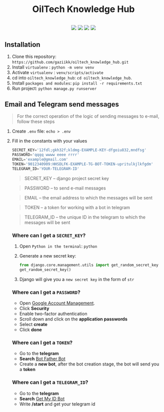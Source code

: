 <h1 align="center">OilTech Knowledge Hub</h1>

<h2 align="center">
    <img src="https://img.shields.io/badge/Python-3.9.2+-blue.svg">
    <img src="https://img.shields.io/badge/Bootstrap-4.5.2-purple.svg">
    <img src="https://img.shields.io/badge/Django-4.2.0-green.svg">
    <img src="https://img.shields.io/badge/aiogram-2.25.2-blue.svg">
</h2>

## Installation

1. Clone this repository: ```https://github.com/gaziikk/oiltech_knowledge_hub.git ```
2. Install ```virtualenv``` : ```python -m venv venv```
3. Activate ```virtualenv``` : ```venv/scripts/activate```
4. cd into ```oiltech_knowledge_hub```: ```cd oiltech_knowledge_hub```.
5. Install ```packages and modules```: ```pip install -r requirements.txt```
6. Run project: ```python manage.py runserver```

## Email and Telegram send messages
> For the correct operation of the logic of sending messages to e-mail, follow these steps

1. Create ```.env``` file: ```echo > .env```
2. Fill in the constants with your values
   ```python
   SECRET_KEY='12fdl;gkh32f;kldmg-EXAMPLE-KEY-dfgoiu832,mndfsg'
   PASSWORD='qqqq wwww eeee rrrr'
   EMAIL='example@gmail.com'
   TOKEN='9012340909:HHSDLFK-EXAMPLE-TG-BOT-TOKEN-upritulkjlkfgdm'
   TELEGRAM_ID='YOUR-TELEGRAM-ID'
   ```
    > SECRET_KEY – django project secret key

    > PASSWORD – to send e-mail messages

    > EMAIL – the email address to which the messages will be sent

    > TOKEN – a token for working with a bot in telegram

    > TELEGRAM_ID – the unique ID in the telegram to which the messages will be sent

   ### Where can I get a ```SECRET_KEY```?
    1. Open ```Python in the terminal```: ```python```
    2. Generate a new secret key:

        ```python
        from django.core.management.utils import get_random_secret_key      
        get_random_secret_key() 
        ```
    3. Django will give you a ```new secret key``` in the form of ```str```

    ### Where can I get a ```PASSWORD```?
    + Open [Google Account Management](https://myaccount.google.com/).
    + Click **Security**
    + Enable two-factor authentication
    + Scroll down and click on the **application passwords**
    + Select **create**
    + Click **done**

    ### Where can I get a ```TOKEN```?
    + Go to the **telegram**
    + **Search** [Bot Father Bot](https://t.me/BotFather)
    + Create a **new bot**, after the bot creation stage, the bot will send you a **token**

    ### Where can I get a ```TELEGRAM_ID```?
    + Go to the **telegram**
    + **Search** [Get My ID Bot](https://t.me/getmyid_bot)
    + Write **/start** and get your telegram id

